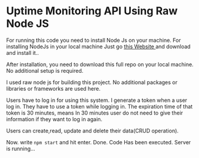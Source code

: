 # Uptime Monitoring API Using Raw Node JS

For running this code you need to install Node Js on your machine.
For installing NodeJs in your local machine Just go [this Website ](https://nodejs.org/en/download/ "NodeJS") and download and install it..

After installation, you need to download this full repo on your local machine.
No additional setup is required. 

I used raw node js for building this project. No additional packages or libraries or frameworks are used here.

Users have to log in for using this system. I generate a token when a user log in. They have to use a token while logging in. The expiration time of that token is 30 minutes, means In 30 minutes user do not need to give their information if they want to log in again.

Users can create,read, update and delete their data(CRUD operation). 

Now. write `npm start` and hit enter. Done. Code Has been executed. Server is running...
